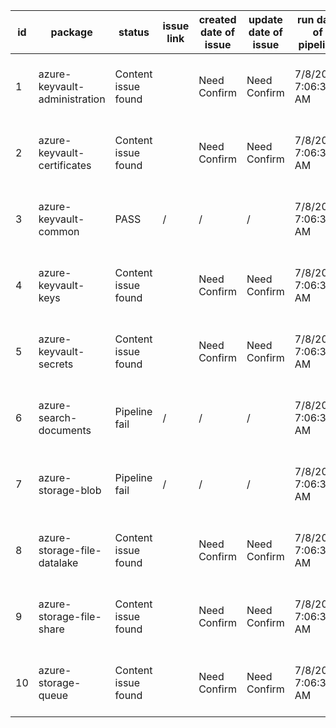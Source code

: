 
| id | package | status | issue link | created date of issue | update date of issue | run date of pipeline | pipeline run link |
|----|---------|--------|------------|-----------------------|----------------------| ---------------------| ----------------- |
| 1 | azure-keyvault-administration | Content issue found |  | Need Confirm | Need Confirm | 7/8/2025 7:06:30 AM | https://dev.azure.com/v-qzhong-0527-js/content-validation-automation/_build/results?buildId=4 |
| 2 | azure-keyvault-certificates | Content issue found |  | Need Confirm | Need Confirm | 7/8/2025 7:06:30 AM | https://dev.azure.com/v-qzhong-0527-js/content-validation-automation/_build/results?buildId=4 |
| 3 | azure-keyvault-common | PASS | / | / | / | 7/8/2025 7:06:30 AM | https://dev.azure.com/v-qzhong-0527-js/content-validation-automation/_build/results?buildId=4 |
| 4 | azure-keyvault-keys | Content issue found |  | Need Confirm | Need Confirm | 7/8/2025 7:06:30 AM | https://dev.azure.com/v-qzhong-0527-js/content-validation-automation/_build/results?buildId=4 |
| 5 | azure-keyvault-secrets | Content issue found |  | Need Confirm | Need Confirm | 7/8/2025 7:06:30 AM | https://dev.azure.com/v-qzhong-0527-js/content-validation-automation/_build/results?buildId=4 |
| 6 | azure-search-documents | Pipeline fail | / | / | / | 7/8/2025 7:06:30 AM | https://dev.azure.com/v-qzhong-0527-js/content-validation-automation/_build/results?buildId=4 |
| 7 | azure-storage-blob | Pipeline fail | / | / | / | 7/8/2025 7:06:30 AM | https://dev.azure.com/v-qzhong-0527-js/content-validation-automation/_build/results?buildId=4 |
| 8 | azure-storage-file-datalake | Content issue found |  | Need Confirm | Need Confirm | 7/8/2025 7:06:30 AM | https://dev.azure.com/v-qzhong-0527-js/content-validation-automation/_build/results?buildId=4 |
| 9 | azure-storage-file-share | Content issue found |  | Need Confirm | Need Confirm | 7/8/2025 7:06:30 AM | https://dev.azure.com/v-qzhong-0527-js/content-validation-automation/_build/results?buildId=4 |
| 10 | azure-storage-queue | Content issue found |  | Need Confirm | Need Confirm | 7/8/2025 7:06:30 AM | https://dev.azure.com/v-qzhong-0527-js/content-validation-automation/_build/results?buildId=4 |